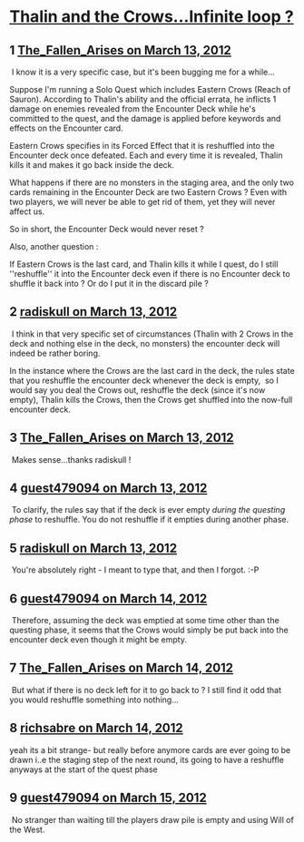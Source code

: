 # [Thalin and the Crows...Infinite loop ?](https://community.fantasyflightgames.com/topic/61771-thalin-and-the-crowsinfinite-loop/)

## 1 [The_Fallen_Arises on March 13, 2012](https://community.fantasyflightgames.com/topic/61771-thalin-and-the-crowsinfinite-loop/?do=findComment&comment=605139)

 I know it is a very specific case, but it's been bugging me for a while...

Suppose I'm running a Solo Quest which includes Eastern Crows (Reach of Sauron). According to Thalin's ability and the official errata, he inflicts 1 damage on enemies revealed from the Encounter Deck while he's committed to the quest, and the damage is applied before keywords and effects on the Encounter card.

Eastern Crows specifies in its Forced Effect that it is reshuffled into the Encounter deck once defeated. Each and every time it is revealed, Thalin kills it and makes it go back inside the deck. 

What happens if there are no monsters in the staging area, and the only two cards remaining in the Encounter Deck are two Eastern Crows ? Even with two players, we will never be able to get rid of them, yet they will never affect us.

So in short, the Encounter Deck would never reset ?

Also, another question :

If Eastern Crows is the last card, and Thalin kills it while I quest, do I still ''reshuffle'' it into the Encounter deck even if there is no Encounter deck to shuffle it back into ? Or do I put it in the discard pile ?

## 2 [radiskull on March 13, 2012](https://community.fantasyflightgames.com/topic/61771-thalin-and-the-crowsinfinite-loop/?do=findComment&comment=605158)

 I think in that very specific set of circumstances (Thalin with 2 Crows in the deck and nothing else in the deck, no monsters) the encounter deck will indeed be rather boring.

In the instance where the Crows are the last card in the deck, the rules state that you reshuffle the encounter deck whenever the deck is empty,  so I would say you deal the Crows out, reshuffle the deck (since it's now empty), Thalin kills the Crows, then the Crows get shuffled into the now-full encounter deck.

## 3 [The_Fallen_Arises on March 13, 2012](https://community.fantasyflightgames.com/topic/61771-thalin-and-the-crowsinfinite-loop/?do=findComment&comment=605176)

 Makes sense...thanks radiskull !

## 4 [guest479094 on March 13, 2012](https://community.fantasyflightgames.com/topic/61771-thalin-and-the-crowsinfinite-loop/?do=findComment&comment=605178)

 To clarify, the rules say that if the deck is ever empty *during the questing phase* to reshuffle. You do not reshuffle if it empties during another phase. 

## 5 [radiskull on March 13, 2012](https://community.fantasyflightgames.com/topic/61771-thalin-and-the-crowsinfinite-loop/?do=findComment&comment=605204)

 You're absolutely right - I meant to type that, and then I forgot. :-P

## 6 [guest479094 on March 14, 2012](https://community.fantasyflightgames.com/topic/61771-thalin-and-the-crowsinfinite-loop/?do=findComment&comment=605439)

 Therefore, assuming the deck was emptied at some time other than the questing phase, it seems that the Crows would simply be put back into the encounter deck even though it might be empty. 

## 7 [The_Fallen_Arises on March 14, 2012](https://community.fantasyflightgames.com/topic/61771-thalin-and-the-crowsinfinite-loop/?do=findComment&comment=605479)

 But what if there is no deck left for it to go back to ? I still find it odd that you would reshuffle something into nothing...

## 8 [richsabre on March 14, 2012](https://community.fantasyflightgames.com/topic/61771-thalin-and-the-crowsinfinite-loop/?do=findComment&comment=605509)

yeah its a bit strange- but really before anymore cards are ever going to be drawn i..e the staging step of the next round, its going to have a reshuffle anyways at the start of the quest phase

## 9 [guest479094 on March 15, 2012](https://community.fantasyflightgames.com/topic/61771-thalin-and-the-crowsinfinite-loop/?do=findComment&comment=605832)

 No stranger than waiting till the players draw pile is empty and using Will of the West. 

